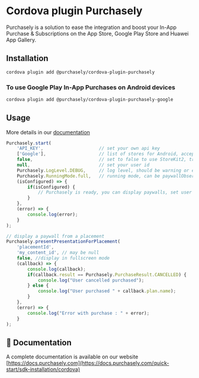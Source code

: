 # Cordova plugin Purchasely

Purchasely is a solution to ease the integration and boost your In-App Purchase & Subscriptions on the App Store, Google Play Store and Huawei App Gallery.

## Installation

```sh
cordova plugin add @purchasely/cordova-plugin-purchasely
```

### To use Google Play In-App Purchases on Android devices
```sh
cordova plugin add @purchasely/cordova-plugin-purchasely-google
```

## Usage

More details in our [documentation](https://docs.purchasely.com/quick-start/sdk-implementation) 

```js
Purchasely.start(
    'API_KEY',                     // set your own api key
    ['Google'],                    // list of stores for Android, accepted values: Google, Huawei and Amazon
    false,                         // set to false to use StoreKit2, true to use StoreKit1
    null,                          // set your user id
    Purchasely.LogLevel.DEBUG,     // log level, should be warning or error in production
    Purchasely.RunningMode.full,   // running mode, can be paywallObserver or full
    (isConfigured) => {
        if(isConfigured) {
            // Purchasely is ready, you can display paywalls, set user attributes, start a purchase flow etc.
        }
    },
    (error) => {
        console.log(error);
    }
);

// display a paywall from a placement
Purchasely.presentPresentationForPlacement(
    'placementId',
    'my_content_id', // may be null
    false, //display in fullscreen mode
    (callback) => {
        console.log(callback);
        if(callback.result == Purchasely.PurchaseResult.CANCELLED) {
            console.log("User cancelled purchased");
        } else {
            console.log("User purchased " + callback.plan.name);
        }
    },
    (error) => {
        console.log("Error with purchase : " + error);
    }
);
```

## 🏁 Documentation

A complete documentation is available on our website [https://docs.purchasely.com](https://docs.purchasely.com/quick-start/sdk-installation/cordova)
